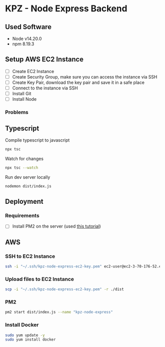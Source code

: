 # KPZ - Node Express Backend

## Used Software

- Node v14.20.0
- npm 8.19.3

## Setup AWS EC2 Instance

- [ ] Create EC2 Instance
- [ ] Create Security Group, make sure you can access the instance via SSH
- [ ] Create Key Pair, download the key pair and save it in a safe place
- [ ] Connect to the instance via SSH
- [ ] Install Git
- [ ] Install Node

### Problems

## Typescript

Compile typescript to javascript

```bash
npx tsc
```

Watch for changes

```bash
npx tsc --watch
```

Run dev server locally

```bash
nodemon dist/index.js
```

## Deployment

### Requirements

- [ ] Install PM2 on the server (used [this tutorial](https://medium.com/monstar-lab-bangladesh-engineering/deploying-node-js-apps-in-amazon-linux-with-pm2-7fc3ef5897bb))

## AWS

### SSH to EC2 Instance

```bash
ssh -i "~/.ssh/kpz-node-express-ec2-key.pem" ec2-user@ec2-3-70-176-52.eu-central-1.compute.amazonaws.com
````

### Upload files to EC2 Instance

```bash
scp -i "~/.ssh/kpz-node-express-ec2-key.pem" -r ./dist
```

### PM2

```bash
pm2 start dist/index.js --name "kpz-node-express"
```

### Install Docker

```bash
sudo yum update -y
sudo yum install docker
````
